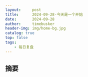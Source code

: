 ```yaml
---
layout:     post
title:      2024-09-28-今天是一个开始
date:       2024-09-28
author:     timebusker
header-img: img/home-bg.jpg
catalog: true
top: false
tags:
    - 每日复盘
---
```


## 摘要





